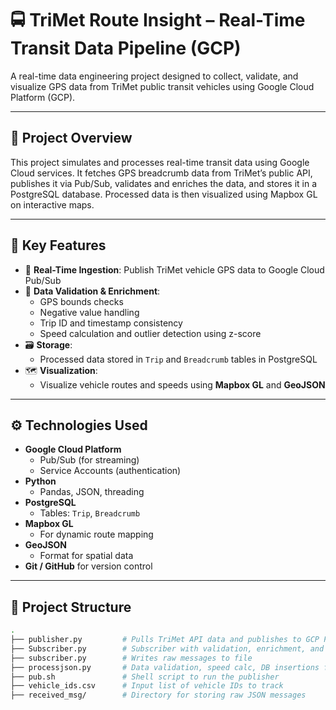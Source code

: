 # 🚍 TriMet Route Insight – Real-Time Transit Data Pipeline (GCP)

A real-time data engineering project designed to collect, validate, and visualize GPS data from TriMet public transit vehicles using Google Cloud Platform (GCP).

---

## 📌 Project Overview

This project simulates and processes real-time transit data using Google Cloud services. It fetches GPS breadcrumb data from TriMet’s public API, publishes it via Pub/Sub, validates and enriches the data, and stores it in a PostgreSQL database. Processed data is then visualized using Mapbox GL on interactive maps.

---

## 🧩 Key Features

- 🔄 **Real-Time Ingestion**: Publish TriMet vehicle GPS data to Google Cloud Pub/Sub
- 🧪 **Data Validation & Enrichment**:
  - GPS bounds checks
  - Negative value handling
  - Trip ID and timestamp consistency
  - Speed calculation and outlier detection using z-score
- 🗃️ **Storage**:
  - Processed data stored in `Trip` and `Breadcrumb` tables in PostgreSQL
- 🗺️ **Visualization**:
  - Visualize vehicle routes and speeds using **Mapbox GL** and **GeoJSON**

---

## ⚙️ Technologies Used

- **Google Cloud Platform**
  - Pub/Sub (for streaming)
  - Service Accounts (authentication)
- **Python**
  - Pandas, JSON, threading
- **PostgreSQL**
  - Tables: `Trip`, `Breadcrumb`
- **Mapbox GL**
  - For dynamic route mapping
- **GeoJSON**
  - Format for spatial data
- **Git / GitHub** for version control

---

## 📁 Project Structure

```bash
.
├── publisher.py         # Pulls TriMet API data and publishes to GCP Pub/Sub
├── Subscriber.py        # Subscriber with validation, enrichment, and PostgreSQL ingestion
├── subscriber.py        # Writes raw messages to file
├── processjson.py       # Data validation, speed calc, DB insertions from JSON files
├── pub.sh               # Shell script to run the publisher
├── vehicle_ids.csv      # Input list of vehicle IDs to track
├── received_msg/        # Directory for storing raw JSON messages
